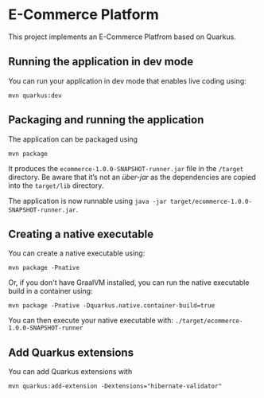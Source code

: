 # E-Commerce Platform

This project implements an E-Commerce Platfrom based on Quarkus.

## Running the application in dev mode

You can run your application in dev mode that enables live coding using:

```
mvn quarkus:dev
```

## Packaging and running the application

The application can be packaged using 

```
mvn package
```

It produces the `ecommerce-1.0.0-SNAPSHOT-runner.jar` file in the `/target` directory.
Be aware that it’s not an _über-jar_ as the dependencies are copied into the `target/lib` directory.

The application is now runnable using `java -jar target/ecommerce-1.0.0-SNAPSHOT-runner.jar`.

## Creating a native executable

You can create a native executable using: 

```
mvn package -Pnative
```

Or, if you don't have GraalVM installed, you can run the native executable build in a container using: 

```
mvn package -Pnative -Dquarkus.native.container-build=true
```

You can then execute your native executable with: `./target/ecommerce-1.0.0-SNAPSHOT-runner`

## Add Quarkus extensions

You can add Quarkus extensions with

```
mvn quarkus:add-extension -Dextensions="hibernate-validator"
```